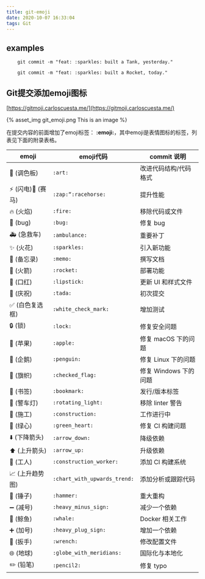 ```yaml
---
title: git-emoji
date: 2020-10-07 16:33:04
tags: Git
---
```


## examples

```
    git commit -m "feat: :sparkles: built a Tank, yesterday."
    
    git commit -m "feat: :sparkles: built a Rocket, today."
```

## Git提交添加emoji图标

[https://gitmoji.carloscuesta.me/](https://gitmoji.carloscuesta.me/)

{% asset_img git_emoji.png This is an image %}
  
在提交内容的前面增加了emoji标签：  **:emoji:**，其中emoji是表情图标的标签，列表见下面的附录表格。


|emoji|	emoji代码	|commit 说明
|----|----|----|
|:art: (调色板)|	```:art:```	|改进代码结构/代码格式
|:zap: (闪电):racehorse: (赛马)|	```:zap:“:racehorse:```	|提升性能
|:fire: (火焰)|	```:fire:```|	移除代码或文件
|:bug: (bug)|	```:bug:```	|修复 bug
|:ambulance: (急救车)|	```:ambulance:```|	重要补丁
|:sparkles: (火花)|	```:sparkles:```	|引入新功能
|:memo: (备忘录)	|```:memo:```	|撰写文档
|:rocket: (火箭)	|```:rocket:```	|部署功能
|:lipstick: (口红)	|```:lipstick:```	|更新 UI 和样式文件
|:tada: (庆祝)	|```:tada:```	|初次提交
|:white_check_mark: (白色复选框)	|```:white_check_mark:```	|增加测试
|:lock: (锁)	|```:lock:```	|修复安全问题
|:apple: (苹果)	|```:apple:```|	修复 macOS 下的问题
|:penguin: (企鹅)|	```:penguin:```|	修复 Linux 下的问题
|:checkered_flag: (旗帜)|	```:checked_flag:```	|修复 Windows 下的问题
|:bookmark: (书签)|	```:bookmark:```	|发行/版本标签
|:rotating_light: (警车灯)|	```:rotating_light:```	|移除 linter 警告
|:construction: (施工)|	```:construction:```	|工作进行中
|:green_heart: (绿心)	|```:green_heart:```	|修复 CI 构建问题
|:arrow_down: (下降箭头)	|```:arrow_down:```	|降级依赖
|:arrow_up: (上升箭头)|	```:arrow_up:```	|升级依赖
|:construction_worker: (工人)|	```:construction_worker:```	|添加 CI 构建系统
|:chart_with_upwards_trend: (上升趋势图)|	```:chart_with_upwards_trend:```	|添加分析或跟踪代码
|:hammer: (锤子)|	```:hammer:```	|重大重构
|:heavy_minus_sign: (减号)|	```:heavy_minus_sign:```|	减少一个依赖
|:whale: (鲸鱼)	|```:whale:```	|Docker 相关工作
|:heavy_plus_sign: (加号)|	```:heavy_plug_sign:```	|增加一个依赖
|:wrench: (扳手)	|```:wrench:```	|修改配置文件
|:globe_with_meridians: (地球)|	```:globe_with_meridians:```|	国际化与本地化
|:pencil2: (铅笔)|	```:pencil2:```|	修复 typo
